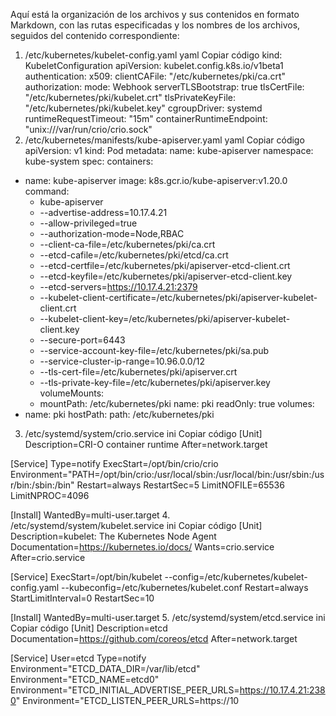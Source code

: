 Aquí está la organización de los archivos y sus contenidos en formato Markdown, con las rutas especificadas y los nombres de los archivos, seguidos del contenido correspondiente:

1. /etc/kubernetes/kubelet-config.yaml
yaml
Copiar código
kind: KubeletConfiguration
apiVersion: kubelet.config.k8s.io/v1beta1
authentication:
  x509:
    clientCAFile: "/etc/kubernetes/pki/ca.crt"
authorization:
  mode: Webhook
serverTLSBootstrap: true
tlsCertFile: "/etc/kubernetes/pki/kubelet.crt"
tlsPrivateKeyFile: "/etc/kubernetes/pki/kubelet.key"
cgroupDriver: systemd
runtimeRequestTimeout: "15m"
containerRuntimeEndpoint: "unix:///var/run/crio/crio.sock"
2. /etc/kubernetes/manifests/kube-apiserver.yaml
yaml
Copiar código
apiVersion: v1
kind: Pod
metadata:
  name: kube-apiserver
  namespace: kube-system
spec:
  containers:
  - name: kube-apiserver
    image: k8s.gcr.io/kube-apiserver:v1.20.0
    command:
    - kube-apiserver
    - --advertise-address=10.17.4.21
    - --allow-privileged=true
    - --authorization-mode=Node,RBAC
    - --client-ca-file=/etc/kubernetes/pki/ca.crt
    - --etcd-cafile=/etc/kubernetes/pki/etcd/ca.crt
    - --etcd-certfile=/etc/kubernetes/pki/apiserver-etcd-client.crt
    - --etcd-keyfile=/etc/kubernetes/pki/apiserver-etcd-client.key
    - --etcd-servers=https://10.17.4.21:2379
    - --kubelet-client-certificate=/etc/kubernetes/pki/apiserver-kubelet-client.crt
    - --kubelet-client-key=/etc/kubernetes/pki/apiserver-kubelet-client.key
    - --secure-port=6443
    - --service-account-key-file=/etc/kubernetes/pki/sa.pub
    - --service-cluster-ip-range=10.96.0.0/12
    - --tls-cert-file=/etc/kubernetes/pki/apiserver.crt
    - --tls-private-key-file=/etc/kubernetes/pki/apiserver.key
    volumeMounts:
    - mountPath: /etc/kubernetes/pki
      name: pki
      readOnly: true
  volumes:
  - name: pki
    hostPath:
      path: /etc/kubernetes/pki
3. /etc/systemd/system/crio.service
ini
Copiar código
[Unit]
Description=CRI-O container runtime
After=network.target

[Service]
Type=notify
ExecStart=/opt/bin/crio/crio
Environment="PATH=/opt/bin/crio:/usr/local/sbin:/usr/local/bin:/usr/sbin:/usr/bin:/sbin:/bin"
Restart=always
RestartSec=5
LimitNOFILE=65536
LimitNPROC=4096

[Install]
WantedBy=multi-user.target
4. /etc/systemd/system/kubelet.service
ini
Copiar código
[Unit]
Description=kubelet: The Kubernetes Node Agent
Documentation=https://kubernetes.io/docs/
Wants=crio.service
After=crio.service

[Service]
ExecStart=/opt/bin/kubelet --config=/etc/kubernetes/kubelet-config.yaml --kubeconfig=/etc/kubernetes/kubelet.conf
Restart=always
StartLimitInterval=0
RestartSec=10

[Install]
WantedBy=multi-user.target
5. /etc/systemd/system/etcd.service
ini
Copiar código
[Unit]
Description=etcd
Documentation=https://github.com/coreos/etcd
After=network.target

[Service]
User=etcd
Type=notify
Environment="ETCD_DATA_DIR=/var/lib/etcd"
Environment="ETCD_NAME=etcd0"
Environment="ETCD_INITIAL_ADVERTISE_PEER_URLS=https://10.17.4.21:2380"
Environment="ETCD_LISTEN_PEER_URLS=https://10